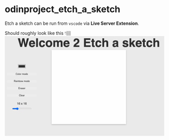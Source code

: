 # odinproject_etch_a_sketch

Etch a sketch can be run from `vscode` via <b>Live Server Extension</b>.

Should roughly look like this 👇🏽
![Etch a sketch](etch-a-sketch.png)
